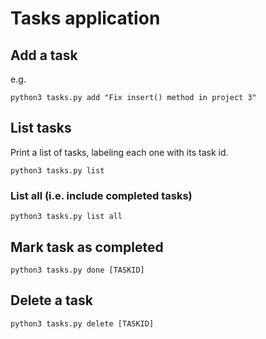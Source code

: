 # Tasks application

## Add a task

e.g.
```
python3 tasks.py add "Fix insert() method in project 3"
```

## List tasks

Print a list of tasks, labeling each one with its task id.

```
python3 tasks.py list
```

### List all (i.e. include completed tasks)

```
python3 tasks.py list all
```

## Mark task as completed

```
python3 tasks.py done [TASKID]
```

## Delete a task

```
python3 tasks.py delete [TASKID]
```
